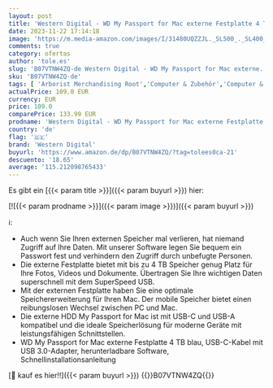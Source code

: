 ```yaml
---
layout: post
title: 'Western Digital - WD My Passport for Mac externe Festplatte 4 TB  mobiler Speicher  USB-C-fähig  herunterladbare Software  Passwortschutz  Mac kompatibel  einfach einzusetzen  mitternachtsblau'
date: 2023-11-22 17:14:18
image: 'https://m.media-amazon.com/images/I/31480UQZZJL._SL500_._SL400_.jpg'
comments: true
category: ofertas
author: 'tole.es'
slug: 'B07VTNW4ZQ-de Western Digital - WD My Passport for Mac externe...'
sku: 'B07VTNW4ZQ-de'
tags: [ 'Arborist Merchandising Root','Computer & Zubehör','Computer & Zubehör: Produkte mit Umwelt-Label','Datenspeicher','Externe Datenspeicher','Externe Festplatten','Externe Speichermedien','Self Service','Special Features Stores','a4cbee59-f823-40fe-831a-7de64f655f6f_0','a4cbee59-f823-40fe-831a-7de64f655f6f_1301','a4cbee59-f823-40fe-831a-7de64f655f6f_9501','western digital','🇩🇪', ]
actualPrice: 109.0 EUR
currency: EUR
price: 109.0
comparePrice: 133.99 EUR
prodname: 'Western Digital - WD My Passport for Mac externe Festplatte 4 TB  mobiler Speicher  USB-C-fähig  herunterladbare Software  Passwortschutz  Mac kompatibel  einfach einzusetzen  mitternachtsblau'
country: 'de'
flag: '🇩🇪'
brand: 'Western Digital'
buyurl: 'https://www.amazon.de/dp/B07VTNW4ZQ/?tag=tolees0ca-21'
descuento: '18.65'
average: '115.212098765433'
---
```


Es gibt ein [{{< param title >}}]({{< param buyurl >}}) hier:

[![{{< param prodname >}}]({{< param image >}})]({{< param buyurl >}})

ℹ️:

- Auch wenn Sie Ihren externen Speicher mal verlieren, hat niemand Zugriff auf Ihre Daten. Mit unserer Software legen Sie bequem ein Passwort fest und verhindern den Zugriff durch unbefugte Personen.
- Die externe Festplatte bietet mit bis zu 4 TB Speicher genug Platz für Ihre Fotos, Videos und Dokumente. Übertragen Sie Ihre wichtigen Daten superschnell mit dem SuperSpeed USB.
- Mit der externen Festplatte haben Sie eine optimale Speichererweiterung für Ihren Mac. Der mobile Speicher bietet einen reibungslosen Wechsel zwischen PC und Mac.
- Die externe HDD My Passport for Mac ist mit USB-C und USB-A kompatibel und die ideale Speicherlösung für moderne Geräte mit leistungsfähigen Schnittstellen.
- WD My Passport for Mac externe Festplatte 4 TB blau, USB-C-Kabel mit USB 3.0-Adapter, herunterladbare Software, Schnellinstallationsanleitung

[🛒 kauf es hier!!]({{< param buyurl >}})
{{<world>}}B07VTNW4ZQ{{</world>}}
